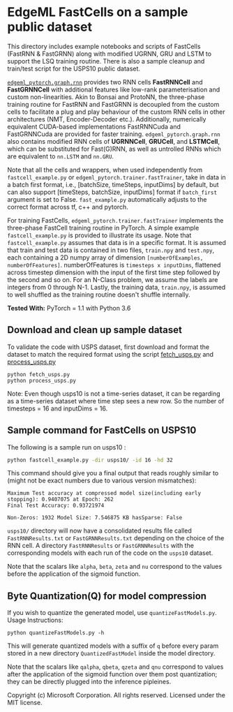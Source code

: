 # EdgeML FastCells on a sample public dataset

This directory includes example notebooks and scripts of
FastCells (FastRNN & FastGRNN) along with modified
UGRNN, GRU and LSTM to support the LSQ training routine. 
There is also a sample cleanup and train/test script for the USPS10 public dataset.

[`edgeml_pytorch.graph.rnn`](../../../pytorch/pytorch_edgeml/graph/rnn.py) 
provides two RNN cells **FastRNNCell**  and **FastGRNNCell** with additional
features like low-rank parameterisation and custom non-linearities. Akin to
Bonsai and ProtoNN, the three-phase training routine for FastRNN and FastGRNN
is decoupled from the custom cells to facilitate a plug and play behaviour of 
the custom RNN cells in other architectures (NMT, Encoder-Decoder etc.).
Additionally, numerically  equivalent CUDA-based implementations FastRNNCuda
and FastGRNNCuda are provided for faster training. 
`edgeml_pytorch.graph.rnn` also contains modified RNN cells of **UGRNNCell**, 
**GRUCell**, and **LSTMCell**, which can be substituted for Fast(G)RNN,
as well as untrolled RNNs which are equivalent to `nn.LSTM` and `nn.GRU`. 

Note that all the cells and wrappers, when used independently from `fastcell_example.py`
or `edgeml_pytorch.trainer.fastTrainer`, take in data in a batch first format, i.e.,
[batchSize, timeSteps, inputDims] by default, but can also support [timeSteps,
batchSize, inputDims] format if  `batch_first` argument is set to False.
`fast_example.py` automatically adjusts to the correct format across tf, c++ and pytorch.

For training FastCells, `edgeml_pytorch.trainer.fastTrainer` implements the three-phase
FastCell training routine in PyTorch. A simple example `fastcell_example.py` is provided
to illustrate its usage. Note that `fastcell_example.py` assumes that data is in a specific format.
It is assumed that train and test data is contained in two files, `train.npy` and
`test.npy`, each containing a 2D numpy array of dimension `[numberOfExamples,
numberOfFeatures]`. numberOfFeatures is `timesteps x inputDims`, flattened
across timestep dimension with the input of the first time step followed by the second
and so on.  For an N-Class problem, we assume the labels are integers from 0
through N-1. Lastly, the training data, `train.npy`, is assumed to well shuffled 
as the training routine doesn't shuffle internally.

**Tested With:** PyTorch = 1.1 with Python 3.6

## Download and clean up sample dataset

To validate the code with USPS dataset, first download and format the dataset to match
the required format using the script [fetch_usps.py](fetch_usps.py) and
[process_usps.py](process_usps.py)

```
python fetch_usps.py
python process_usps.py
```

Note: Even though usps10 is not a time-series dataset, it can be regarding as a time-series
dataset where time step sees a new row. So the number of timesteps = 16 and inputDims = 16.

## Sample command for FastCells on USPS10
The following is a sample run on usps10 :

```bash
python fastcell_example.py -dir usps10/ -id 16 -hd 32
```
This command should give you a final output that reads roughly similar to
(might not be exact numbers due to various version mismatches):

```
Maximum Test accuracy at compressed model size(including early stopping): 0.9407075 at Epoch: 262
Final Test Accuracy: 0.93721974

Non-Zeros: 1932 Model Size: 7.546875 KB hasSparse: False
```
`usps10/` directory will now have a consolidated results file called `FastRNNResults.txt` or 
`FastGRNNResults.txt` depending on the choice of the RNN cell. A directory `FastRNNResults` or
`FastGRNNResults` with the corresponding models with each run of the code on the `usps10` dataset.

Note that the scalars like `alpha`, `beta`, `zeta` and `nu` correspond to the values before
the application of the sigmoid function.

## Byte Quantization(Q) for model compression
If you wish to quantize the generated model, use `quantizeFastModels.py`. Usage Instructions:

```
python quantizeFastModels.py -h
```

This will generate quantized models with a suffix of `q` before every param stored in a
new directory `QuantizedFastModel` inside the model directory.

Note that the scalars like `qalpha`, `qbeta`, `qzeta` and `qnu` correspond to values 
after the application of the sigmoid function over them post quantization;
they can be directly plugged into the inference pipleines.

Copyright (c) Microsoft Corporation. All rights reserved. 
Licensed under the MIT license.
